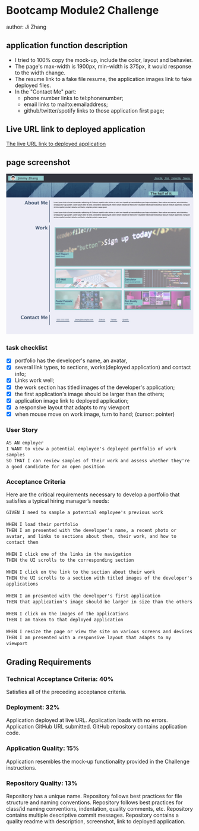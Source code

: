 # Bootcamp Module2 Challenge 
author: Ji Zhang  

## application function description

* I tried to 100% copy the mock-up, include the color, layout and behavier.
* The page's max-width is 1900px, min-width is 375px, it would response to the width change.
* The resume link to a fake file resume, the application images link to fake deployed files.
* In the "Contact Me" part:
    * phone number links to tel:phonenumber;
    * email links to mailto:emailaddress;
    * github/twitter/spotify links to those application first page;


## Live URL link to deployed application

[The live URL link to deployed application](https://jizhang80.github.io/bootcamp-jz-module2/)

## page screenshot

![Page Screenshot](./assets/img/pagescreenshot.jpg)

### task checklist
- [X] portfolio has the developer's name, an avatar, 
- [X] several link types, to sections, works(deployed application) and contact info;
- [X] Links work well;
- [X] the work section has titled images of the developer's application; 
- [X] the first application's image should be larger than the others;
- [X] application image link to deployed application;
- [X] a responsive layout that adapts to my viewport
- [X] when mouse move on work image, turn to hand; (cursor: pointer)

### User Story

```
AS AN employer
I WANT to view a potential employee's deployed portfolio of work samples
SO THAT I can review samples of their work and assess whether they're a good candidate for an open position
```


### Acceptance Criteria

Here are the critical requirements necessary to develop a portfolio that satisfies a typical hiring manager’s needs:

```
GIVEN I need to sample a potential employee's previous work  

WHEN I load their portfolio
THEN I am presented with the developer's name, a recent photo or avatar, and links to sections about them, their work, and how to contact them

WHEN I click one of the links in the navigation
THEN the UI scrolls to the corresponding section

WHEN I click on the link to the section about their work
THEN the UI scrolls to a section with titled images of the developer's applications

WHEN I am presented with the developer's first application
THEN that application's image should be larger in size than the others

WHEN I click on the images of the applications
THEN I am taken to that deployed application

WHEN I resize the page or view the site on various screens and devices
THEN I am presented with a responsive layout that adapts to my viewport
```

## Grading Requirements
### Technical Acceptance Criteria: 40%
Satisfies all of the preceding acceptance criteria.

### Deployment: 32%
Application deployed at live URL.
Application loads with no errors.
Application GitHub URL submitted.
GitHub repository contains application code.

### Application Quality: 15%
Application resembles the mock-up functionality provided in the Challenge instructions.

### Repository Quality: 13%
Repository has a unique name.
Repository follows best practices for file structure and naming conventions.
Repository follows best practices for class/id naming conventions, indentation, quality comments, etc.
Repository contains multiple descriptive commit messages.
Repository contains a quality readme with description, screenshot, link to deployed application.